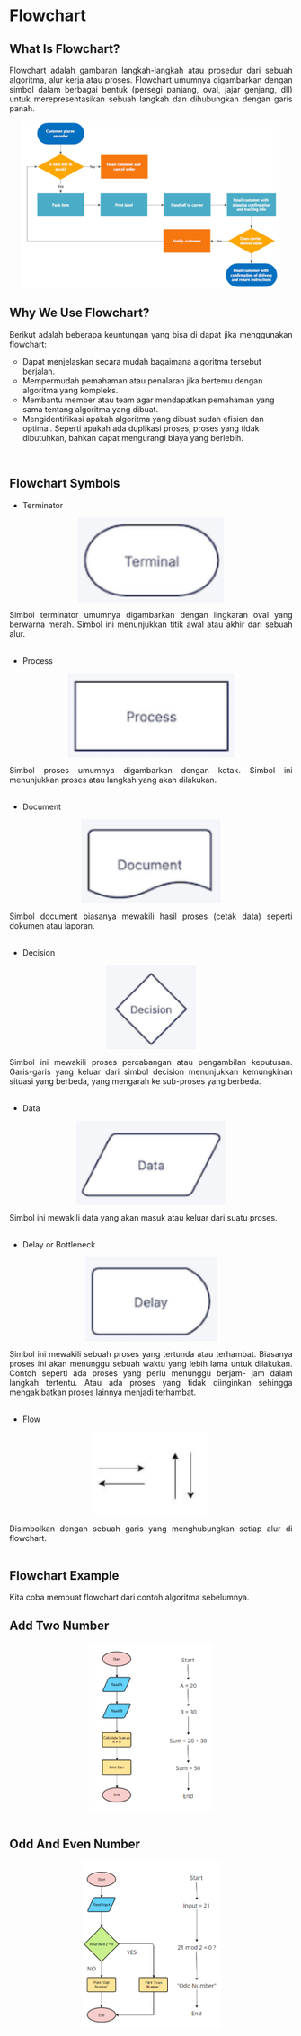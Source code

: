 # Flowchart
## What Is Flowchart?
<p align="justify">
Flowchart adalah gambaran langkah-langkah atau prosedur dari sebuah algoritma, alur kerja atau proses. Flowchart umumnya digambarkan dengan simbol dalam berbagai bentuk (persegi panjang, oval, jajar genjang, dll) untuk merepresentasikan sebuah langkah dan dihubungkan dengan garis panah.<br>

<p align="center">
<img height="300rm" align="center" src="https://github.com/Ouroboros-Tech/modul-pembelajaran/blob/main/image/flowchart.jpg"><br>

## Why We Use Flowchart?
<p align="justify">
Berikut adalah beberapa keuntungan yang bisa di dapat jika menggunakan flowchart:</p>
<ol style="list-style-type:circle;" style="text-align:justify">
  <li>Dapat menjelaskan secara mudah bagaimana algoritma tersebut berjalan.</li>
  <li>Mempermudah pemahaman atau penalaran jika bertemu dengan algoritma yang kompleks.</li>
  <li>Membantu member atau team agar mendapatkan pemahaman yang sama tentang algoritma yang dibuat.</li>
  <li>Mengidentifikasi apakah algoritma yang dibuat sudah efisien dan optimal. Seperti apakah ada duplikasi proses, proses yang tidak dibutuhkan, bahkan dapat mengurangi biaya yang berlebih.</li>
</ol><br>

## Flowchart Symbols
- Terminator
<p align="center">
<img height="150rm" align="center" src="https://github.com/Ouroboros-Tech/modul-pembelajaran/blob/main/image/terminator.png"><br>

<p align="justify">
Simbol terminator umumnya digambarkan dengan lingkaran oval yang berwarna merah. Simbol ini menunjukkan titik awal atau akhir dari sebuah alur.<br><br>

- Process
<p align="center">
<img height="150rm" align="center" src="https://github.com/Ouroboros-Tech/modul-pembelajaran/blob/main/image/process.png"><br>

<p align="justify">
Simbol proses umumnya digambarkan dengan kotak. Simbol ini menunjukkan proses atau langkah yang akan dilakukan.<br><br>

- Document
<p align="center">
<img height="150rm" align="center" src="https://github.com/Ouroboros-Tech/modul-pembelajaran/blob/main/image/document.png"><br>

<p align="justify">
Simbol document biasanya mewakili hasil proses (cetak data) seperti dokumen atau laporan.<br><br>

- Decision
<p align="center">
<img height="150rm" align="center" src="https://github.com/Ouroboros-Tech/modul-pembelajaran/blob/main/image/decision.png"><br>

<p align="justify">
Simbol ini mewakili proses percabangan atau pengambilan keputusan. Garis-garis yang keluar dari simbol decision menunjukkan kemungkinan situasi yang berbeda, yang mengarah ke sub-proses yang berbeda.<br><br>

- Data
<p align="center">
<img height="150rm" align="center" src="https://github.com/Ouroboros-Tech/modul-pembelajaran/blob/main/image/data.png"><br>

<p align="justify">
Simbol ini mewakili data yang akan masuk atau keluar dari suatu proses.<br><br>

- Delay or Bottleneck
<p align="center">
<img height="150rm" align="center" src="https://github.com/Ouroboros-Tech/modul-pembelajaran/blob/main/image/delay.png"><br>

<p align="justify">
Simbol ini mewakili sebuah proses yang tertunda atau terhambat. Biasanya proses ini akan menunggu sebuah waktu yang lebih lama untuk dilakukan. Contoh seperti ada proses yang perlu menunggu berjam- jam dalam langkah tertentu. Atau ada proses yang tidak diinginkan sehingga mengakibatkan proses lainnya menjadi terhambat.<br><br>

- Flow
<p align="center">
<img height="150rm" align="center" src="https://github.com/Ouroboros-Tech/modul-pembelajaran/blob/main/image/flow.png"><br>

<p align="justify">
Disimbolkan dengan sebuah garis yang menghubungkan setiap alur di flowchart.<br><br>

## Flowchart Example
<p align="justify">
Kita coba membuat flowchart dari contoh algoritma sebelumnya.<br>

## Add Two Number
<p align="center">
<img height="300rm" align="center" src="https://github.com/Ouroboros-Tech/modul-pembelajaran/blob/main/image/flow-two-number.png"><br><br>

## Odd And Even Number
<p align="center">
<img height="300rm" align="center" src="https://github.com/Ouroboros-Tech/modul-pembelajaran/blob/main/image/flow-odd-even.png"><br><br>
